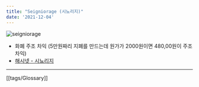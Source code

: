 ```yaml
---
title: "Seigniorage (시뇨리지)"
date: '2021-12-04'
---
```

![seigniorage](https://media-exp1.licdn.com/dms/image/C5612AQFAIPwADzQyGQ/article-cover_image-shrink_423_752/0/1520041933939?e=1674691200&v=beta&t=wCcHOSYl0XPzvpRnBsKgRxS1GeWKtHn_FEUg6vQ2mks)
- 화폐 주조 차익 (5만원짜리 지폐를 만드는데 원가가 2000원이면 480,00원이 주조차익)
- [해시넷 - 시뇨리지](http://wiki.hash.kr/index.php/%EC%8B%9C%EB%87%A8%EB%A6%AC%EC%A7%80)
---
[[tags/Glossary]]